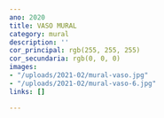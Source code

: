 ```yaml
---
ano: 2020
title: VASO MURAL
category: mural
description: ''
cor_principal: rgb(255, 255, 255)
cor_secundaria: rgb(0, 0, 0)
images:
- "/uploads/2021-02/mural-vaso.jpg"
- "/uploads/2021-02/mural-vaso-6.jpg"
links: []

---
```

